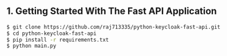 ## 1. Getting Started With The Fast API Application

```sh
$ git clone https://github.com/raj713335/python-keycloak-fast-api.git
$ cd python-keycloak-fast-api
$ pip install -r requirements.txt
$ python main.py
```

